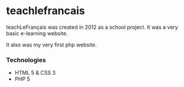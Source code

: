 # teachlefrancais

teachLeFrançais was created in 2012 as a school project. It was a very basic e-learning website.

It also was my very first php website.

### Technologies

- HTML 5 & CSS 3
- PHP 5
